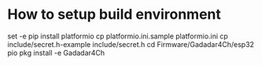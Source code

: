 # How to setup build environment
set -e
pip install platformio
cp platformio.ini.sample platformio.ini
cp include/secret.h-example include/secret.h
cd Firmware/Gadadar4Ch/esp32
pio pkg install -e Gadadar4Ch
